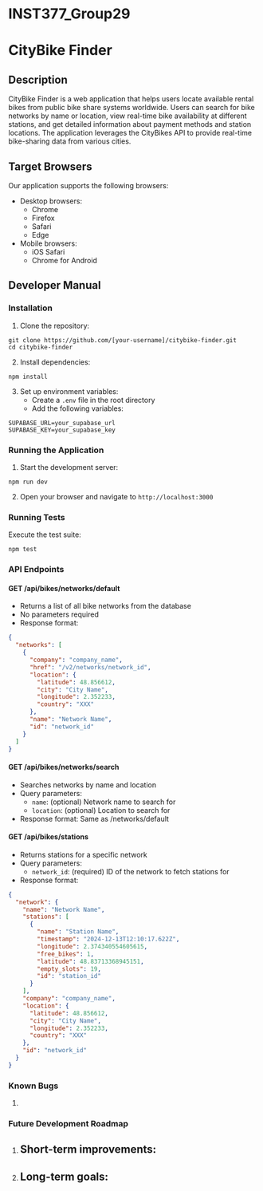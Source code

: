 # INST377_Group29

# CityBike Finder

## Description
CityBike Finder is a web application that helps users locate available rental bikes from public bike share systems worldwide. Users can search for bike networks by name or location, view real-time bike availability at different stations, and get detailed information about payment methods and station locations. The application leverages the CityBikes API to provide real-time bike-sharing data from various cities.

## Target Browsers
Our application supports the following browsers:
- Desktop browsers:
  - Chrome 
  - Firefox 
  - Safari 
  - Edge 
- Mobile browsers:
  - iOS Safari 
  - Chrome for Android

## Developer Manual

### Installation
1. Clone the repository:
```
git clone https://github.com/[your-username]/citybike-finder.git
cd citybike-finder
```

2. Install dependencies:
```
npm install
```

3. Set up environment variables:
   - Create a `.env` file in the root directory
   - Add the following variables:
```
SUPABASE_URL=your_supabase_url
SUPABASE_KEY=your_supabase_key
```

### Running the Application
1. Start the development server:
```
npm run dev
```
2. Open your browser and navigate to `http://localhost:3000`

### Running Tests
Execute the test suite:
```
npm test
```

### API Endpoints

#### GET /api/bikes/networks/default
- Returns a list of all bike networks from the database
- No parameters required
- Response format:
```json
{
  "networks": [
    {
      "company": "company_name",
      "href": "/v2/networks/network_id",
      "location": {
        "latitude": 48.856612,
        "city": "City Name",
        "longitude": 2.352233,
        "country": "XXX"
      },
      "name": "Network Name",
      "id": "network_id"
    }
  ]
}
```

#### GET /api/bikes/networks/search
- Searches networks by name and location
- Query parameters:
  - `name`: (optional) Network name to search for
  - `location`: (optional) Location to search for
- Response format: Same as /networks/default

#### GET /api/bikes/stations
- Returns stations for a specific network
- Query parameters:
  - `network_id`: (required) ID of the network to fetch stations for
- Response format:
```json
{
  "network": {
    "name": "Network Name",
    "stations": [
      {
        "name": "Station Name",
        "timestamp": "2024-12-13T12:10:17.622Z",
        "longitude": 2.374340554605615,
        "free_bikes": 1,
        "latitude": 48.83713368945151,
        "empty_slots": 19,
        "id": "station_id"
      }
    ],
    "company": "company_name",
    "location": {
      "latitude": 48.856612,
      "city": "City Name",
      "longitude": 2.352233,
      "country": "XXX"
    },
    "id": "network_id"
  }
}
```

### Known Bugs
1. 

### Future Development Roadmap
1. Short-term improvements:
   - 

2. Long-term goals:
   - 
